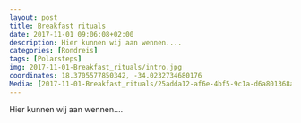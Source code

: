 ```yaml
---
layout: post
title: Breakfast rituals 
date: 2017-11-01 09:06:08+02:00
description: Hier kunnen wij aan wennen.... 
categories: [Rondreis]
tags: [Polarsteps]
img: 2017-11-01-Breakfast_rituals/intro.jpg
coordinates: 18.3705577850342, -34.0232734680176
Media: [2017-11-01-Breakfast_rituals/25adda12-af6e-4bf5-9c1a-d6a801368a15_large_image.jpg, 2017-11-01-Breakfast_rituals/a1e6ce25-1d44-43ff-8f09-d7e784484dfb_large_image.jpg, 2017-11-01-Breakfast_rituals/85586680-e0ea-4376-9151-3e7b1584102c_large_image.jpg, 2017-11-01-Breakfast_rituals/0e1153f9-481e-43d0-baa3-76f95d73f0db_large_image.jpg, 2017-11-01-Breakfast_rituals/b89f516c-4a86-422a-aeaa-11ac669b9347_large_image.jpg, 2017-11-01-Breakfast_rituals/8e147ad0-64ea-4b34-bae9-ecd028a17914_large_image.jpg, 2017-11-01-Breakfast_rituals/7ff0851e-ae5b-4cc5-b44f-aedf0b8ff744_large_image.jpg, 2017-11-01-Breakfast_rituals/548a3521-0140-46e0-9a80-913f4414ce1e_large_image.jpg]
---
```

Hier kunnen wij aan wennen.... 